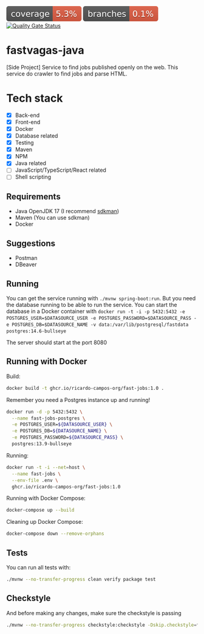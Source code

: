 ![Coverage](.github/badges/jacoco.svg)
![Branches](.github/badges/branches.svg)
[![Quality Gate Status](https://sonarcloud.io/api/project_badges/measure?project=ricardo-campos-org_onde-tem-vagas-api&metric=alert_status)](https://sonarcloud.io/summary/new_code?id=ricardo-campos-org_onde-tem-vagas-api)

# fastvagas-java
[Side Project] Service to find jobs published openly on the web. This service do crawler to find jobs and parse HTML.

# Tech stack
- [x] Back-end
- [x] Front-end
- [x] Docker
- [x] Database related
- [x] Testing
- [x] Maven
- [x] NPM
- [x] Java related
- [ ] JavaScript/TypeScript/React related
- [ ] Shell scripting

## Requirements

- Java OpenJDK 17 (I recommend [sdkman](https://sdkman.io/install))
- Maven (You can use sdkman)
- Docker

## Suggestions

- Postman
- DBeaver

## Running

You can get the service running with `./mvnw spring-boot:run`. But you
need the database running to be able to run the service. You can start
the database in a Docker container with `docker run -t -i -p 5432:5432
-e POSTGRES_USER=$DATASOURCE_USER -e POSTGRES_PASSWORD=$DATASOURCE_PASS
-e POSTGRES_DB=$DATASOURCE_NAME -v data:/var/lib/postgresql/fastdata postgres:14.6-bullseye`

The server should start at the port 8080

## Running with Docker

Build:
```bash
docker build -t ghcr.io/ricardo-campos-org/fast-jobs:1.0 .
```

Remember you need a Postgres instance up and running!
```bash
docker run -d -p 5432:5432 \
  --name fast-jobs-postgres \
  -e POSTGRES_USER=${DATASOURCE_USER} \
  -e POSTGRES_DB=${DATASOURCE_NAME} \
  -e POSTGRES_PASSWORD=${DATASOURCE_PASS} \
  postgres:13.9-bullseye
```

Running:
```bash
docker run -t -i --net=host \
  --name fast-jobs \
  --env-file .env \
  ghcr.io/ricardo-campos-org/fast-jobs:1.0
```

Running with Docker Compose:
```bash
docker-compose up --build
```

Cleaning up Docker Compose:
```bash
docker-compose down --remove-orphans
```
## Tests

You can run all tests with:
```bash
./mvnw --no-transfer-progress clean verify package test
```

## Checkstyle

And before making any changes, make sure the checkstyle is passing
```bash
./mvnw --no-transfer-progress checkstyle:checkstyle -Dskip.checkstyle=false
```
